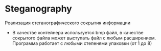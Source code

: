 # Steganography
Реализация стеганографического сокрытия информации

- В качестве контейнера используется bmp файл, в качестве сокрытого файла может выступать файл с любым расширением.
Программа работает с любыми степенями упаковки (от 1 до 8)
